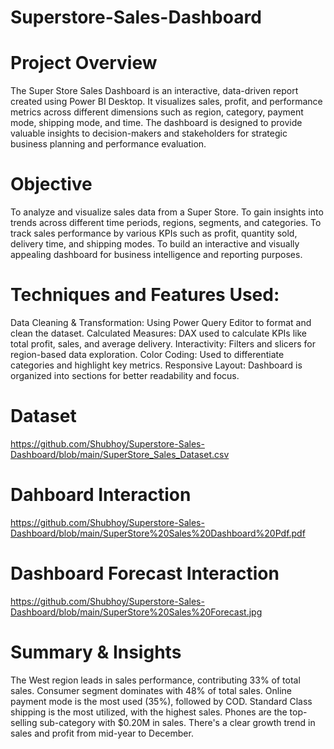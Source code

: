# Superstore-Sales-Dashboard

# Project Overview
The Super Store Sales Dashboard is an interactive, data-driven report created using Power BI Desktop. It visualizes sales, profit, and performance metrics across different dimensions such as region, category, payment mode, shipping mode, and time. The dashboard is designed to provide valuable insights to decision-makers and stakeholders for strategic business planning and performance evaluation.

# Objective
To analyze and visualize sales data from a Super Store.
To gain insights into trends across different time periods, regions, segments, and categories.
To track sales performance by various KPIs such as profit, quantity sold, delivery time, and shipping modes.
To build an interactive and visually appealing dashboard for business intelligence and reporting purposes.

# Techniques and Features Used:
Data Cleaning & Transformation: Using Power Query Editor to format and clean the dataset.
Calculated Measures: DAX used to calculate KPIs like total profit, sales, and average delivery.
Interactivity: Filters and slicers for region-based data exploration.
Color Coding: Used to differentiate categories and highlight key metrics.
Responsive Layout: Dashboard is organized into sections for better readability and focus.

# Dataset
https://github.com/Shubhoy/Superstore-Sales-Dashboard/blob/main/SuperStore_Sales_Dataset.csv

# Dahboard Interaction
https://github.com/Shubhoy/Superstore-Sales-Dashboard/blob/main/SuperStore%20Sales%20Dashboard%20Pdf.pdf

# Dashboard Forecast Interaction
https://github.com/Shubhoy/Superstore-Sales-Dashboard/blob/main/SuperStore%20Sales%20Forecast.jpg

# Summary & Insights
The West region leads in sales performance, contributing 33% of total sales.
Consumer segment dominates with 48% of total sales.
Online payment mode is the most used (35%), followed by COD.
Standard Class shipping is the most utilized, with the highest sales.
Phones are the top-selling sub-category with $0.20M in sales.
There's a clear growth trend in sales and profit from mid-year to December.

